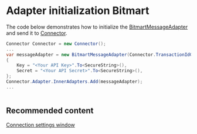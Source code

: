 # Adapter initialization Bitmart

The code below demonstrates how to initialize the [BitmartMessageAdapter](xref:StockSharp.Bitmart.BitmartMessageAdapter) and send it to [Connector](xref:StockSharp.Algo.Connector).

```cs
Connector Connector = new Connector();				
...				
var messageAdapter = new BitmartMessageAdapter(Connector.TransactionIdGenerator)
{
	Key = "<Your API Key>".To<SecureString>(),
	Secret = "<Your API Secret>".To<SecureString>(),
};
Connector.Adapter.InnerAdapters.Add(messageAdapter);
...	
							
```

## Recommended content

[Connection settings window](../../../graphical_user_interface/connection_settings_window.md)

